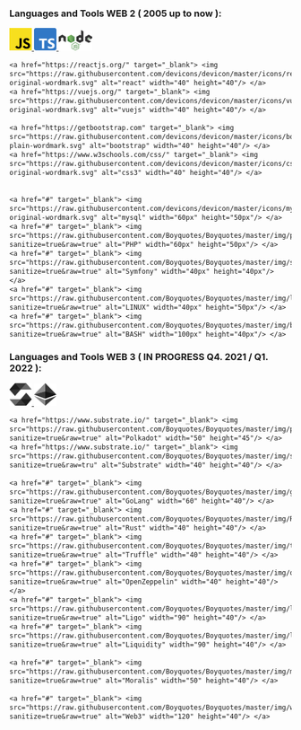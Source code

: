 <h3 align="left">Languages and Tools WEB 2 ( 2005 up to now ):</h3>
<p align="left">
    <a href="https://developer.mozilla.org/en-US/docs/Web/JavaScript" target="_blank"> <img src="https://raw.githubusercontent.com/Boyquotes/Boyquotes/master/img/js.png?sanitize=true&raw=true" alt="Javascript" width="40" height="40"/> </a>
    <a href="https://developer.mozilla.org/en-US/docs/Web/JavaScript" target="_blank"> <img src="https://raw.githubusercontent.com/Boyquotes/Boyquotes/master/img/ts.png?sanitize=true&raw=true" alt="Typescript" width="40" height="40"/> </a>
    <a href="https://nodejs.org" target="_blank"> <img src="https://raw.githubusercontent.com/Boyquotes/Boyquotes/master/img/nodejs.png?sanitize=true&raw=true" alt="Nodejs" width="60px" height="auto"/> </a>
    
    <a href="https://reactjs.org/" target="_blank"> <img src="https://raw.githubusercontent.com/devicons/devicon/master/icons/react/react-original-wordmark.svg" alt="react" width="40" height="40"/> </a>
    <a href="https://vuejs.org/" target="_blank"> <img src="https://raw.githubusercontent.com/devicons/devicon/master/icons/vuejs/vuejs-original-wordmark.svg" alt="vuejs" width="40" height="40"/> </a>    
    
    <a href="https://getbootstrap.com" target="_blank"> <img src="https://raw.githubusercontent.com/devicons/devicon/master/icons/bootstrap/bootstrap-plain-wordmark.svg" alt="bootstrap" width="40" height="40"/> </a>
    <a href="https://www.w3schools.com/css/" target="_blank"> <img src="https://raw.githubusercontent.com/devicons/devicon/master/icons/css3/css3-original-wordmark.svg" alt="css3" width="40" height="40"/> </a>
    
    
    <a href="#" target="_blank"> <img src="https://raw.githubusercontent.com/devicons/devicon/master/icons/mysql/mysql-original-wordmark.svg" alt="mysql" width="60px" height="50px"/> </a>
    <a href="#" target="_blank"> <img src="https://raw.githubusercontent.com/Boyquotes/Boyquotes/master/img/php.png?sanitize=true&raw=true" alt="PHP" width="60px" height="50px"/> </a>
    <a href="#" target="_blank"> <img src="https://raw.githubusercontent.com/Boyquotes/Boyquotes/master/img/sf.png?sanitize=true&raw=true" alt="Symfony" width="40px" height="40px"/> </a>
    <a href="#" target="_blank"> <img src="https://raw.githubusercontent.com/Boyquotes/Boyquotes/master/img/linux.jpeg?sanitize=true&raw=true" alt="LINUX" width="40px" height="50px"/> </a>
    <a href="#" target="_blank"> <img src="https://raw.githubusercontent.com/Boyquotes/Boyquotes/master/img/bash.png?sanitize=true&raw=true" alt="BASH" width="100px" height="40px"/> </a>
</p>



<h3 align="left">Languages and Tools WEB 3 ( IN PROGRESS Q4. 2021 / Q1. 2022 ):</h3>
<p align="left">
    <a href="#" target="_blank"> <img src="https://raw.githubusercontent.com/Boyquotes/Boyquotes/master/img/solidity.png?sanitize=true&raw=true" alt="Solidity" width="40" height="40"/> </a>
    <a href="#" target="_blank"> <img src="https://raw.githubusercontent.com/Boyquotes/Boyquotes/master/img/ethereum.png?sanitize=true&raw=true" alt="Ethereum" width="40" height="40"/> </a>
    
    <a href="https://www.substrate.io/" target="_blank"> <img src="https://raw.githubusercontent.com/Boyquotes/Boyquotes/master/img/polkadot.png?sanitize=true&raw=true" alt="Polkadot" width="50" height="45"/> </a>
    <a href="https://www.substrate.io/" target="_blank"> <img src="https://raw.githubusercontent.com/Boyquotes/Boyquotes/master/img/substrate.png?sanitize=true&raw=tru" alt="Substrate" width="40" height="40"/> </a>
    
    <a href="#" target="_blank"> <img src="https://raw.githubusercontent.com/Boyquotes/Boyquotes/master/img/goLang.png?sanitize=true&raw=true" alt="GoLang" width="60" height="40"/> </a>
    <a href="#" target="_blank"> <img src="https://raw.githubusercontent.com/Boyquotes/Boyquotes/master/img/RUST.png?sanitize=true&raw=true" alt="Rust" width="40" height="40"/> </a>
    <a href="#" target="_blank"> <img src="https://raw.githubusercontent.com/Boyquotes/Boyquotes/master/img/truffle.png?sanitize=true&raw=true" alt="Truffle" width="40" height="40"/> </a>
    <a href="#" target="_blank"> <img src="https://raw.githubusercontent.com/Boyquotes/Boyquotes/master/img/openzeppelin.png?sanitize=true&raw=true" alt="OpenZeppelin" width="40" height="40"/> </a>
    <a href="#" target="_blank"> <img src="https://raw.githubusercontent.com/Boyquotes/Boyquotes/master/img/ligo.png?sanitize=true&raw=true" alt="Ligo" width="90" height="40"/> </a>
    <a href="#" target="_blank"> <img src="https://raw.githubusercontent.com/Boyquotes/Boyquotes/master/img/liquidity.png?sanitize=true&raw=true" alt="Liquidity" width="90" height="40"/> </a>

    <a href="#" target="_blank"> <img src="https://raw.githubusercontent.com/Boyquotes/Boyquotes/master/img/moralis.jpeg?sanitize=true&raw=true" alt="Moralis" width="50" height="40"/> </a>

    <a href="#" target="_blank"> <img src="https://raw.githubusercontent.com/Boyquotes/Boyquotes/master/img/web3.png?sanitize=true&raw=true" alt="Web3" width="120" height="40"/> </a>

</p>
